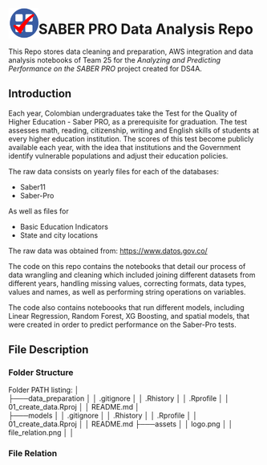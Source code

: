 <a href="url"><img src="assets/logo.png" align="left" height="60" width="60" ></a>

# SABER PRO Data Analysis Repo 

This Repo stores data cleaning and preparation, AWS integration and data analysis notebooks of Team 25 for the *Analyzing and Predicting Performance on the SABER PRO* project created for DS4A. 

## Introduction

Each year, Colombian undergraduates take the Test for the Quality of Higher Education - Saber PRO, as a prerequisite for graduation. The test assesses math, reading, citizenship, writing and English skills of students at every higher education institution. The scores of this test become publicly available each year, with the idea that institutions and the Government identify vulnerable populations and adjust their education policies. 

The raw data consists on yearly files for each of the databases:

* Saber11
* Saber-Pro

As well as files for
* Basic Education Indicators
* State and city locations

The raw data was obtained from: https://www.datos.gov.co/

The code on this repo contains the notebooks that detail our process of data wrangling and cleaning which included joining different datasets from different years, handling missing values, correcting formats, data types, values and names, as well as performing string operations on variables.

The code also contains noteboooks that run different models, including Linear Regression, Random Forest, XG Boosting, and spatial models, that were created in order to predict performance on the Saber-Pro tests.

## File Description

### Folder Structure

Folder PATH listing:
│   
├───data_preparation
│   │   .gitignore
│   │   .Rhistory
│   │   .Rprofile
│   │   01_create_data.Rproj
│   │   README.md
│      
├───models
│   │   .gitignore
│   │   .Rhistory
│   │   .Rprofile
│   │   01_create_data.Rproj
│   │   README.md
├───assets
│   │   logo.png
│   │   file_relation.png
│   │


### File Relation




